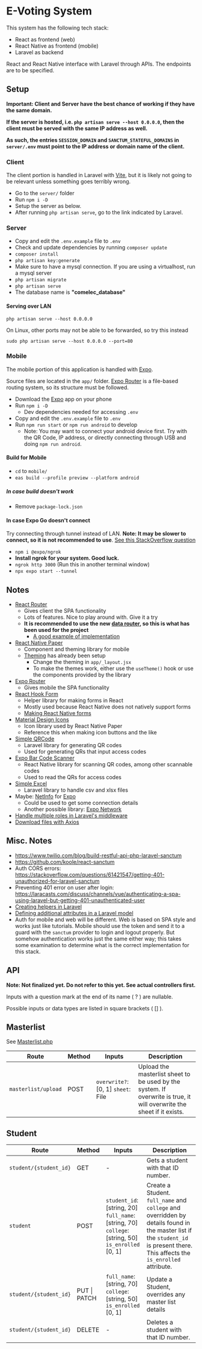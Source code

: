 # E-Voting System

This system has the following tech stack:

- React as frontend (web)
- React Native as frontend (mobile)
- Laravel as backend

React and React Native interface with Laravel through APIs. The endpoints are to be specified.

## Setup

**Important: Client and Server have the best chance of working if they have the same domain.**

**If the server is hosted, i.e. `php artisan serve --host 0.0.0.0`, then the client must be served with the same IP address as well.**

**As such, the entries `SESSION_DOMAIN` and `SANCTUM_STATEFUL_DOMAINS` in `server/.env` must point to the IP address or domain name of the client.**

### Client

The client portion is handled in Laravel with [Vite](https://vitejs.dev/guide/), but it is likely not going to be relevant unless something goes terribly wrong.

- Go to the `server/` folder
- Run `npm i -D`
- Setup the server as below.
- After running `php artisan serve`, go to the link indicated by Laravel.

### Server

- Copy and edit the `.env.example` file to `.env`
- Check and update dependencies by running `composer update`
- `composer install`
- `php artisan key:generate`
- Make sure to have a mysql connection. If you are using a virtualhost, run a mysql server
- `php artisan migrate`
- `php artisan serve`
- The database name is **"comelec\_database"**

#### Serving over LAN

`php artisan serve --host 0.0.0.0`

On Linux, other ports may not be able to be forwarded, so try this instead

`sudo php artisan serve --host 0.0.0.0 --port=80`

### Mobile

The mobile portion of this application is handled with [Expo](https://docs.expo.dev/).

Source files are located in the `app/` folder. [Expo Router](https://expo.github.io/router/docs/features/routing) is a file-based routing system, so its structure must be followed.

- Download the [Expo](https://play.google.com/store/apps/details?id=host.exp.exponent) app on your phone
- Run `npm i -D`
  - Dev dependencies needed for accessing `.env`
- Copy and edit the `.env.example` file to `.env`
- Run `npm run start` or `npm run android` to develop
  - Note: You may want to connect your android device first. Try with the QR Code, IP address, or directly connecting through USB and doing `npm run android`.

#### Build for Mobile

- `cd` to `mobile/`
- `eas build --profile preview --platform android`

##### In case build doesn't work

- Remove `package-lock.json`

#### In case Expo Go doesn't connect

Try connecting through tunnel instead of LAN. **Note: It may be slower to connect, so it is not recommended to use**. [See this StackOverflow question](https://stackoverflow.com/questions/66766591/expo-error-starting-tunnel-failed-to-install-expo-ngrok2-4-3-globally)

- `npm i @expo/ngrok`
- **Install ngrok for your system. Good luck.**
- `ngrok http 3000` (Run this in another terminal window)
- `npx expo start --tunnel`

## Notes

- [React Router](https://reactrouter.com/en/main/start/tutorial)
  - Gives client the SPA functionality
  - Lots of features. Nice to play around with. Give it a try
  - **It is recommended to use the new [data router](https://reactrouter.com/en/main/routers/create-browser-router), so this is what has been used for the project**
    - [A good example of implementation](https://github.com/remix-run/react-router/blob/dev/examples/data-router/src/app.tsx)
- [React Native Paper](https://callstack.github.io/react-native-paper/)
  - Component and theming library for mobile
  - [Theming](https://callstack.github.io/react-native-paper/docs/guides/theming) has already been setup
    - Change the theming in `app/_layout.jsx`
    - To make the themes work, either use the `useTheme()` hook or use the components provided by the library
- [Expo Router](https://expo.github.io/router/docs)
  - Gives mobile the SPA functionality
- [React Hook Form](https://react-hook-form.com/get-started)
  - Helper library for making forms in React
  - Mostly used because React Native does not natively support forms
  - [Making React Native forms](https://react-hook-form.com/get-started#ReactNative)
- [Material Design Icons](https://materialdesignicons.com)
  - Icon library used by React Native Paper
  - Reference this when making icon buttons and the like
- [Simple QRCode](https://www.simplesoftware.io/#/docs/simple-qrcode)
  - Laravel library for generating QR codes
  - Used for generating QRs that input access codes
- [Expo Bar Code Scanner](https://docs.expo.dev/versions/latest/sdk/bar-code-scanner/)
  - React Native library for scanning QR codes, among other scannable codes
  - Used to read the QRs for access codes
- [Simple Excel](https://github.com/spatie/simple-excel)
  - Laravel library to handle csv and xlsx files
- Maybe: [NetInfo](https://github.com/react-native-netinfo/react-native-netinfo) for [Expo](https://docs.expo.dev/versions/latest/sdk/netinfo/)
  - Could be used to get some connection details
  - Another possible library: [Expo Network](https://docs.expo.dev/versions/latest/sdk/network/#networkgetmacaddressasyncinterfacename)
- [Handle multiple roles in Laravel's middleware](https://stackoverflow.com/questions/43901719/laravel-middleware-with-multiple-roles)
- [Download files with Axios](https://stackoverflow.com/questions/41938718/how-to-download-files-using-axios)

## Misc. Notes

- <https://www.twilio.com/blog/build-restful-api-php-laravel-sanctum>
- <https://github.com/koole/react-sanctum>
- Auth CORS errors: <https://stackoverflow.com/questions/61421547/getting-401-unauthorized-for-laravel-sanctum>
- Preventing 401 error on user after login: <https://laracasts.com/discuss/channels/vue/authenticating-a-spa-using-laravel-but-getting-401-unauthenticated-user>
- [Creating helpers in Laravel](https://stackoverflow.com/questions/28290332/how-to-create-custom-helper-functions-in-laravel)
- [Defining additional attributes in a Laravel model](https://stackoverflow.com/questions/50978034/additional-attributes-in-laravel-all-request)
- Auth for mobile and web will be different. Web is based on SPA style and works just like tutorials. Mobile should use the token and send it to a guard with the `sanctum` provider to login and logout properly. But somehow authentication works just the same either way; this takes some examination to determine what is the correct implementation for this stack.

## API

**Note: Not finalized yet. Do not refer to this yet. See actual controllers first.**

Inputs with a question mark at the end of its name ( ? ) are nullable.

Possible inputs or data types are listed in square brackets ( [] ).

## Masterlist

See [Masterlist.php](server/app/Helpers/Masterlist.php)

| Route               | Method | Inputs                             | Description                                                                                                           |
| ------------------- | ------ | ---------------------------------- | --------------------------------------------------------------------------------------------------------------------- |
| `masterlist/upload` | POST   | `overwrite?`: [0, 1] `sheet`: File | Upload the masterlist sheet to be used by the system. If overwrite is true, it will overwrite the sheet if it exists. |

## Student

| Route     | Method | Inputs                                                                                                        | Description      |
| --------- | ------ | ------------------------------------------------------------------------------------------------------------- | ---------------- |
| `student/{student_id}` | GET | - | Gets a student with that ID number.
| `student` | POST   | `student_id`: [string, 20]<br> `full_name`: [string, 70]<br> `college`: [string, 50]<br> `is_enrolled` [0, 1] | Create a Student. `full_name` and `college` and overridden by details found in the master list if the `student_id` is present there. This affects the `is_enrolled` attribute. |
| `student/{student_id}` | PUT \| PATCH | `full_name`: [string, 70]<br> `college`: [string, 50]<br> `is_enrolled` [0, 1] | Update a Student, overrides any master list details
| `student/{student_id}` | DELETE | - | Deletes a student with that ID number.
